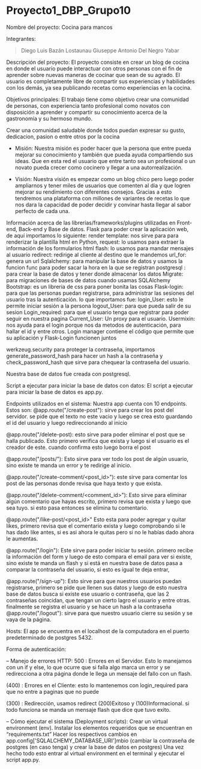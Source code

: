 # Proyecto1_DBP_Grupo10

Nombre del proyecto: Cocina para mancos
 
 Integrantes:
   >Diego Luis Bazán Lostaunau
   >Giuseppe Antonio Del Negro Yabar
 
Descripción del proyecto:
   El proyecto consiste en crear un blog de cocina en donde el usuario puede interactuar con otros personas con el fin de aprender sobre nuevas maneras de cocinar que sean de su agrado. El usuario es completamente libre de compartir sus experiencias y habilidades con los demás, ya sea publicando recetas como experiencias en la cocina.
 
Objetivos principales:
   El trabajo tiene como objetivo crear una comunidad de personas, con experiencia tanto profesional como novatos con disposición a aprender y compartir su conocimiento acerca de la gastronomía y su hermoso mundo.
 
Crear una comunidad saludable donde todos puedan expresar su gusto, dedicacion, pasion o entre otros por la cocina
 
- Misión:
Nuestra misión es poder hacer que la persona que entre pueda mejorar su conocimiento y también que  pueda ayuda compartiendo sus ideas.  Que en esta red el usuario que entre tanto sea un profesional o un novato pueda crecer como cocinero y llegar a una autorrealización.
 
- Visión:
Nuestra visión es empezar como un blog chico pero luego poder ampliarnos y tener miles de usuarios que comenten al dia y que logren mejorar su rendimiento con diferentes consejos. Gracias a esto tendremos una plataforma con millones de variantes de recetas lo que nos dara la capacidad de poder decidir y convinar hasta llegar al sabor perfecto de cada una. 
 
Información acerca de las librerías/frameworks/plugins utilizadas en Front-end, Back-end y Base de datos.
Flask para poder crear la aplicación web, de aquí importamos lo siguiente:
render template: nos sirve para para renderizar la plantilla html en Python,
request: lo usamos para extraer la información de los formularios html
flash: lo usamos para mandar mensajes al usuario
redirect: redirige al cliente al destino que le mandemos
url_for:  genera un url
Sqlalchemy: para manipular la base de datos y  usamos la funcion func para poder sacar la hora en la que se registran
postgresql : para crear la base de datos y tener donde almacenar los datos
Migrate: para migraciones de bases de datos cuando usamas SQLAlchemy 
Bootstrap: es un libreria de css para poner bonita las cosas
Flask-login: para que las personas puedan registrarse, para administrar las sesiones del usuario tras la autenticación. lo que importamos fue:
login_User: esto le permite iniciar sesión a la persona
logout_User: para que pueda salir de su sesion
Login_required: para que el usuario tenga que registrar para poder seguir en nuestra pagina
Current_User: Un proxy para el usuario.
Usermixin: nos ayuda para el login porque nos da metodos de autenticación, para hallar el id y entre otros.
Login manager  contiene el código que permite que su aplicación y Flask-Login funcionen juntos
 
werkzeug.security para proteger la contraseña, importamos generate_password_hash para hacer un hash a la contraseña y  check_password_hash que sirve para chequear la contraseña del usuario.
 
Nuestra base de datos fue creada con postgresql.
 
Script a ejecutar para iniciar la base de datos con datos:
   El script a ejecutar para iniciar la base de datos es app.py.
 
Endpoints utilizados en el sistema:
Nuestra app cuenta con 10 endpoints. Estos son:
@app.route("/create-post"): sirve para crear los post del servidor. se pide que el texto no este vacio y luego se crea esto guardando el id del usuario y luego redireccionando al inicio
 
@app.route("/delete-post): esto sirve para poder eliminar el post que se halla publicado. Esto primero verifica que exista y luego si el usuario es el creador de este. cuando confirma esto luego borra el post
 
@app.route("/posts/<username>"): Esto sirve para ver todo los post de algún usuario, sino existe te manda un error y te redirige al inicio.
 
@app.route("/create-comment/<post_id>"): este sirve para comentar los post de las personas donde revisa que haya texto y que exista.
 
@app.route("/delete-comment/<comment_id>"): Esto sirve para eliminar algún comentario que hayas escrito, primero revisa que exista y luego que sea tuyo. si esto pasa entonces se elimina tu comentario.
 
@app.route("/like-post/<post_id>" Esto esta para poder agregar y quitar likes, primero revisa que el comentario exista y luego comprobando si le has dado like antes, si es asi ahora le quitas pero si no le habías dado ahora le aumentas. 
	
@app.route("/login"): Este sirve para poder iniciar tu sesión. primero recibe la información del form y luego de esto compara el email para ver si existe, sino existe te manda un flash y si está en nuestra base de datos pasa a comparar la contraseña del usuario, si esto es igual te deja entrar,
 
@app.route("/sign-up"): Esto sirve para que nuestros usuarios puedan registrarse, primero se pide que llenen sus datos y luego de esto nuestra base de datos busca si existe ese usuario o contraseña, que las 2 contraseñas coincidan, que tengan un cierto lagro el usuario y entre otras. finalmente se registra el usuario y se hace un hash a la contraseña
@app.route("/logout"): sirve para que nuestro usuario cierre su sesión y se vaya de la página.
 
Hosts:
El app se encuentra en el localhost de la computadora en el puerto predeterminado de postgres 5432.
 
Forma de autenticación:
 
 
– Manejo de errores HTTP:
   500 : Errores en el Servidor. Esto lo manejamos con un if y else, lo que ocurre que si falla algo marca un error y se redirecciona a otra página donde le llega un mensaje del fallo con un flash.
 
   (400) : Errores en el Cliente: esto lo mantenemos con login_required para que no entre a paginas que no puede
 
   (300) : Redirección, usamos redirect
   (200)Exitoso y   (100)Informacional. si todo funciona se manda un mensaje flash que dice que tuvo exito.
 
– Cómo ejecutar el sistema (Deployment scripts):
Crear un virtual environment (env).
Instalar los elementos requeridos que se encuentran en “requirements.txt”
Hacer los respectivos cambios en app.config['SQLALCHEMY_DATABASE_URI']mbio (cambiar la contraseña de postgres (en caso tenga) y crear la base de datos en postgres)
Una vez hecho todo esto entrar al virtual environment en el terminal y ejecutar el script  app.py.
